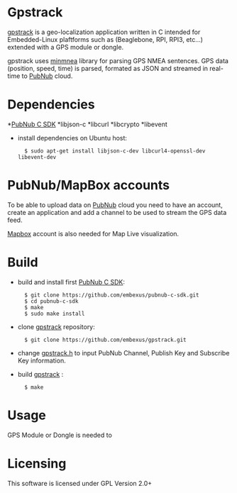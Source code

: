 # Gpstrack

[gpstrack](http://github.com/embexus/gpstrack) is a geo-localization application written in C intended for Embedded-Linux plaftforms 
such as (Beaglebone, RPI, RPI3, etc...) extended with a GPS module or dongle.

gpstrack uses [minmnea](https://github.com/cloudyourcar/minmea) library for parsing GPS NMEA sentences. 
GPS data (position, speed, time) is parsed, formated as JSON and streamed in real-time to [PubNub](https://www.pubnub.com) cloud.

# Dependencies

 *[PubNub C SDK](https://github.com/embexus/pubnub-c-sdk)
 *libjson-c
 *libcurl
 *libcrypto
 *libevent

* install dependencies on Ubuntu host:

        $ sudo apt-get install libjson-c-dev libcurl4-openssl-dev libevent-dev

# PubNub/MapBox accounts

To be able to upload data on [PubNub](https://www.pubnub.com) cloud you need to have an account, 
create an application and add a channel to be used to stream the GPS data feed.

[Mapbox](https://www.mapbox.com/) account is also needed for Map Live visualization.


# Build

* build and install first [PubNub C SDK](https://github.com/embexus/pubnub-c-sdk):

        $ git clone https://github.com/embexus/pubnub-c-sdk.git
        $ cd pubnub-c-sdk 
        $ make 
        $ sudo make install

* clone [gpstrack](http://github.com/embexus/gpstrack) repository:

        $ git clone https://github.com/embexus/gpstrack.git

* change [gpstrack.h](https://github.com/embexus/gpstrack/blob/master/gpstrack.h) to input PubNub Channel, Publish Key and Subscribe Key information.

* build [gpstrack](http://github.com/embexus/gpstrack) :

        $ make

# Usage

GPS Module or Dongle is needed to 

# Licensing

This software is licensed under GPL Version 2.0+
